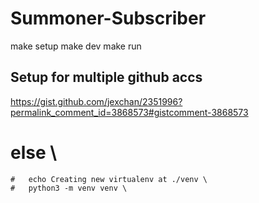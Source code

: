 # Summoner-Subscriber

make setup
make dev
make run

## Setup for multiple github accs
https://gist.github.com/jexchan/2351996?permalink_comment_id=3868573#gistcomment-3868573



# else \
	# 	echo Creating new virtualenv at ./venv \
	# 	python3 -m venv venv \